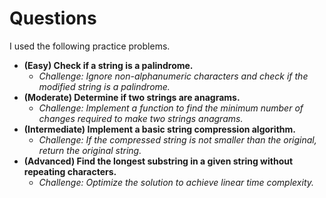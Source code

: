 # Questions
I used the following practice problems.
+ **(Easy) Check if a string is a palindrome.**
  - *Challenge: Ignore non-alphanumeric characters and check if the modified string is a palindrome.*
+ **(Moderate) Determine if two strings are anagrams.**
  - *Challenge: Implement a function to find the minimum number of changes required to make two strings anagrams.*
+ **(Intermediate) Implement a basic string compression algorithm.**
  - *Challenge: If the compressed string is not smaller than the original, return the original string.*
+ **(Advanced) Find the longest substring in a given string without repeating characters.**
  - *Challenge: Optimize the solution to achieve linear time complexity.*